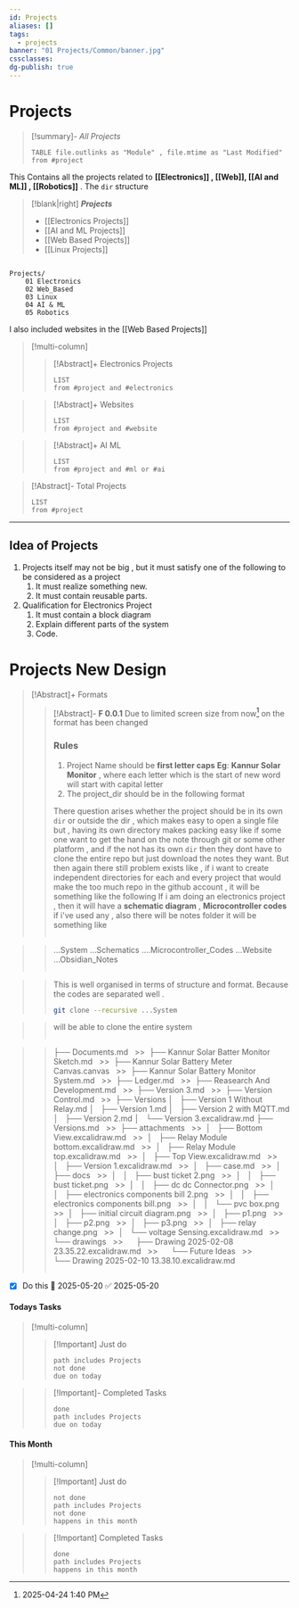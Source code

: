 ```yaml
---
id: Projects
aliases: []
tags:
  - projects
banner: "01 Projects/Common/banner.jpg"
cssclasses: 
dg-publish: true
---
```

# Projects

> [!summary]- _All Projects_
>
> ```dataview
> TABLE file.outlinks as "Module" , file.mtime as "Last Modified"
> from #project
> ```

This Contains all the projects related to **[[Electronics]] , [[Web]], [[AI and ML]] , [[Robotics]]** .
The `dir` structure

> [!blank|right] **_Projects_**
>
> - [[Electronics Projects]]
> - [[AI and ML Projects]]
> - [[Web Based Projects]]
> - [[Linux Projects]]

>

```

Projects/
	01 Electronics
	02 Web_Based
	03 Linux
	04 AI & ML
	05 Robotics

```

I also included websites in the [[Web Based Projects]]

> [!multi-column]
>
> > [!Abstract]+ Electronics Projects
> >
> > ```dataview
> > LIST
> > from #project and #electronics
> > ```

>
> > [!Abstract]+ Websites
> >
> > ```dataview
> > LIST
> > from #project and #website
> > ```

>
> > [!Abstract]+ AI ML
> >
> > ```dataview
> > LIST
> > from #project and #ml or #ai
> > ```

> [!Abstract]- Total Projects
>
> ```dataview
> LIST
> from #project
> ```

---

## Idea of Projects

1. Projects itself may not be big , but it must satisfy one of the following to be considered as a project
   1. It must realize something new.
   2. It must contain reusable parts.
2. Qualification for Electronics Project
   1. It must contain a block diagram
   2. Explain different parts of the system
   3. Code.

# Projects New Design

> [!Abstract]+ Formats
>
> > [!Abstract]- **F 0.0.1**
> > Due to limited screen size from now[^1] on the format has been changed
> >
> > ### Rules
> >
> > 1. Project Name should be **first letter caps**
> >    **Eg**: **Kannur Solar Monitor** , where each letter which is the start of new word will start with capital letter
> > 2. The project_dir should be in the following format
> >
> > There question arises whether the project should be in its own `dir` or outside the dir , which makes easy to open a single file but , having its own directory makes packing easy like if some one want to get the hand on the note through git or some other platform , and if the not has its own `dir` then they dont have to clone the entire repo but just download the notes they want. But then again there still problem exists like , if i want to create independent directories for each and every project that would make the too much repo in the github account , it will be something like the following
> > If i am doing an electronics project , then it will have a **schematic diagram** , **Microcontroller codes** if i've used any , also there will be notes folder it will be something like
> >
> > ```

> > ...System
> > 	...Schematics
> > 	....Microcontroller_Codes
> > 	...Website
> > 	...Obsidian_Notes
> > ```

> >
> > This is well organised in terms of structure and format. Because the codes are separated well .
> >
> > ```bash
> > git clone --recursive ...System
> > ```

> >
> > will be able to clone the entire system
> >
> > ```

> > ├── Documents.md
> >   >>  ├── Kannur Solar Batter Monitor Sketch.md
> >   >>  ├── Kannur Solar Battery Meter Canvas.canvas
> >   >>  ├── Kannur Solar Battery Monitor System.md
> >   >>  ├── Ledger.md
> >   >>  ├── Reasearch And Development.md
> >   >>  ├── Version 3.md
> >   >>  ├── Version Control.md
> >   >>  ├── Versions
> > 		│   ├── Version 1 Without Relay.md
> > 		│   ├── Version 1.md
> > 		│   ├── Version 2 with MQTT.md
> > 		│   ├── Version 2.md
> > 		│   └── Version 3.excalidraw.md
> > 		├── Versions.md
> >   >>  ├── attachments
> >   >>  │   ├── Bottom View.excalidraw.md
> >   >>  │   ├── Relay Module bottom.excalidraw.md
> >   >>  │   ├── Relay Module top.excalidraw.md
> >   >>  │   ├── Top View.excalidraw.md
> >   >>  │   ├── Version 1.excalidraw.md
> >   >>  │   ├── case.md
> >   >>  │   ├── docs
> >   >>  │   │   ├── bust ticket 2.png
> >   >>  │   │   ├── bust ticket.png
> >   >>  │   │   ├── dc dc Connector.png
> >   >>  │   │   ├── electronics components bill 2.png
> >   >>  │   │   ├── electronics components bill.png
> >   >>  │   │   └── pvc box.png
> >   >>  │   ├── initial circuit diagram.png
> >   >>  │   ├── p1.png
> >   >>  │   ├── p2.png
> >   >>  │   ├── p3.png
> >   >>  │   ├── relay change.png
> >   >>  │   └── voltage Sensing.excalidraw.md
> >   >>  └── drawings
> >   >>      ├── Drawing 2025-02-08 23.35.22.excalidraw.md
> >   >>      └── Future Ideas
> >   >>          └── Drawing 2025-02-10 13.38.10.excalidraw.md
> > ```

- [x] Do this 📅 2025-05-20 ✅ 2025-05-20

#### **Todays Tasks**

> [!multi-column]
>
> > [!Important] Just do
> >
> > ```tasks
> > path includes Projects
> > not done
> > due on today
> > ```

>
> > [!Important]- Completed Tasks
> >
> > ```tasks
> > done
> > path includes Projects
> > due on today
> > ```

#### **This Month**

> [!multi-column]
>
> > [!Important] Just do
> >
> > ```tasks
> > not done
> > path includes Projects
> > not done
> > happens in this month
> >
> > ```

>
> > [!Important] Completed Tasks
> >
> > ```tasks
> > done
> > path includes Projects
> > happens in this month
> > ```

[^1]: 2025-04-24 1:40 PM
